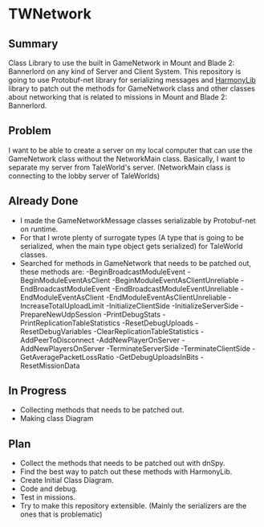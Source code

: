 # TWNetwork
## Summary
Class Library to use the built in GameNetwork in Mount and Blade 2: Bannerlord on any kind of Server and Client System.
This repository is going to use Protobuf-net library for serializing messages and [HarmonyLib](https://harmony.pardeike.net/articles/intro.html) library to patch out
the methods for GameNetwork class and other classes about networking that is related to missions in Mount and Blade 2: Bannerlord.
## Problem
I want to be able to create a server on my local computer that can use the GameNetwork class without the NetworkMain class.
Basically, I want to separate my server from TaleWorld's server. (NetworkMain class is connecting to the lobby server of TaleWorlds)
## Already Done
- I made the GameNetworkMessage classes serializable by Protobuf-net on runtime.
- For that I wrote plenty of surrogate types (A type that is going to be serialized, when the main type object gets serialized) for TaleWorld classes.
- Searched for methods in GameNetwork that needs to be patched out, these methods are:
  -BeginBroadcastModuleEvent
  -BeginModuleEventAsClient
  -BeginModuleEventAsClientUnreliable
  -EndBroadcastModuleEvent
  -EndBroadcastModuleEventUnreliable
  -EndModuleEventAsClient
  -EndModuleEventAsClientUnreliable
  -IncreaseTotalUploadLimit
  -InitializeClientSide
  -InitializeServerSide
  -PrepareNewUdpSession
  -PrintDebugStats
  -PrintReplicationTableStatistics
  -ResetDebugUploads
  -ResetDebugVariables
  -ClearReplicationTableStatistics
  -AddPeerToDisconnect
  -AddNewPlayerOnServer
  -AddNewPlayersOnServer
  -TerminateServerSide
  -TerminateClientSide
  -GetAveragePacketLossRatio
  -GetDebugUploadsInBits
  -ResetMissionData
## In Progress
- Collecting methods that needs to be patched out.
- Making class Diagram
## Plan
- Collect the methods that needs to be patched out with dnSpy.
- Find the best way to patch out these methods with HarmonyLib.
- Create Initial Class Diagram.
- Code and debug.
- Test in missions.
- Try to make this repository extensible. (Mainly the serializers are the ones that is problematic)
